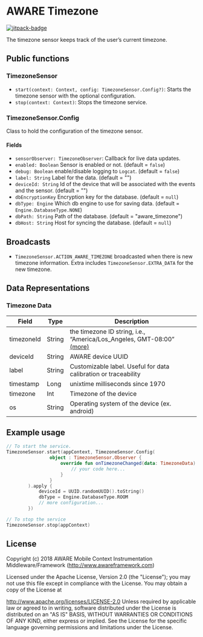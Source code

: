 # AWARE Timezone

[![jitpack-badge](https://jitpack.io/v/awareframework/com.aware.android.sensor.timezone.svg)](https://jitpack.io/#awareframework/com.aware.android.sensor.timezone)

The timezone sensor keeps track of the user’s current timezone.

## Public functions

### TimezoneSensor

+ `start(context: Context, config: TimezoneSensor.Config?)`: Starts the timezone sensor with the optional configuration.
+ `stop(context: Context)`: Stops the timezone service.

### TimezoneSensor.Config

Class to hold the configuration of the timezone sensor.

#### Fields

+ `sensorObserver: TimezoneObserver`: Callback for live data updates.
+ `enabled: Boolean` Sensor is enabled or not. (default = `false`)
+ `debug: Boolean` enable/disable logging to `Logcat`. (default = `false`)
+ `label: String` Label for the data. (default = "")
+ `deviceId: String` Id of the device that will be associated with the events and the sensor. (default = "")
+ `dbEncryptionKey` Encryption key for the database. (default = `null`)
+ `dbType: Engine` Which db engine to use for saving data. (default = `Engine.DatabaseType.NONE`)
+ `dbPath: String` Path of the database. (default = "aware_timezone")
+ `dbHost: String` Host for syncing the database. (default = `null`)

## Broadcasts

+ `TimezoneSensor.ACTION_AWARE_TIMEZONE` broadcasted when there is new timezone information. Extra includes `TimezoneSensor.EXTRA_DATA` for the new timezone.

## Data Representations

### Timezone Data

| Field      | Type   | Description                                                                  |
| ---------- | ------ | ---------------------------------------------------------------------------- |
| timezoneId | String | the timezone ID string, i.e., “America/Los_Angeles, GMT-08:00” [(more)][1] |
| deviceId   | String | AWARE device UUID                                                            |
| label      | String | Customizable label. Useful for data calibration or traceability              |
| timestamp  | Long   | unixtime milliseconds since 1970                                             |
| timezone   | Int    | Timezone of the device                                                       |
| os         | String | Operating system of the device (ex. android)                                 |

[1]: https://docs.oracle.com/javase/7/docs/api/java/util/TimeZone.html#getID()

## Example usage

```kotlin
// To start the service.
TimezoneSensor.start(appContext, TimezoneSensor.Config(
                object : TimezoneSensor.Observer {
                    override fun onTimezoneChanged(data: TimezoneData) {
                        // your code here...
                    }
                }
        ).apply {
            deviceId = UUID.randomUUID().toString()
            dbType = Engine.DatabaseType.ROOM
            // more configuration...
        })

// To stop the service
TimezoneSensor.stop(appContext)
```

## License

Copyright (c) 2018 AWARE Mobile Context Instrumentation Middleware/Framework (http://www.awareframework.com)

Licensed under the Apache License, Version 2.0 (the "License"); you may not use this file except in compliance with the License. You may obtain a copy of the License at

http://www.apache.org/licenses/LICENSE-2.0
Unless required by applicable law or agreed to in writing, software distributed under the License is distributed on an "AS IS" BASIS, WITHOUT WARRANTIES OR CONDITIONS OF ANY KIND, either express or implied. See the License for the specific language governing permissions and limitations under the License.
